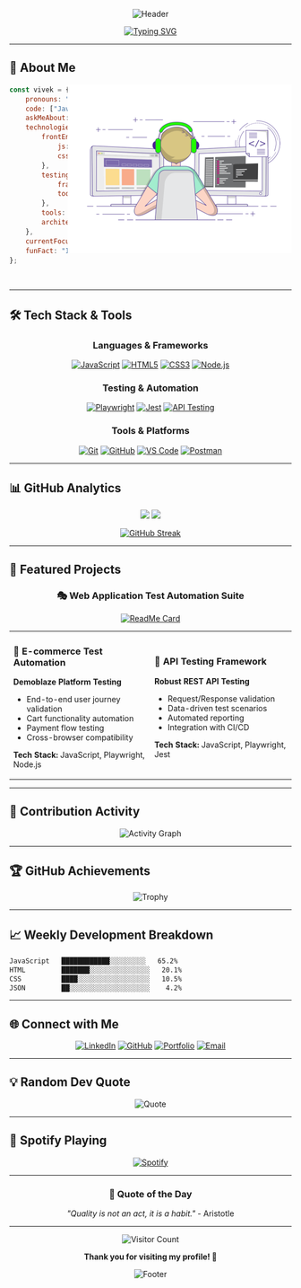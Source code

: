 <div align="center">
  
![Header](https://capsule-render.vercel.app/api?type=waving&color=gradient&height=200&section=header&text=Vivek%20Yadav&fontSize=80&fontAlignY=35&animation=twinkling&fontColor=ffffff)

</div>

<div align="center">
  
[![Typing SVG](https://readme-typing-svg.herokuapp.com?font=Fira+Code&weight=600&size=28&duration=4000&pause=1000&color=58A6FF&center=true&vCenter=true&multiline=true&width=800&height=100&lines=Welcome+to+my+GitHub+Profile!;Test+Automation+Engineer+%7C+Web+Developer;Passionate+about+Quality+%26+Innovation)](https://git.io/typing-svg)

</div>

---

## 🚀 About Me

<img align="right" alt="Coding" width="400" src="https://raw.githubusercontent.com/devSouvik/devSouvik/master/gif3.gif">

```javascript
const vivek = {
    pronouns: "He" | "Him",
    code: ["JavaScript", "HTML", "CSS", "Node.js"],
    askMeAbout: ["Test Automation", "Web Development", "API Testing"],
    technologies: {
        frontEnd: {
            js: ["Vanilla JS", "DOM Manipulation"],
            css: ["Bootstrap", "Responsive Design"]
        },
        testing: {
            frameworks: ["Playwright", "Jest"],
            tools: ["API Testing", "E2E Testing", "Cross-browser Testing"]
        },
        tools: ["Git", "GitHub", "VS Code", "Postman"],
        architecture: ["Page Object Model", "Test Automation Framework"]
    },
    currentFocus: "Building robust test automation solutions",
    funFact: "I love turning manual testing into efficient automation!"
};
```

<br clear="both"/>

---

## 🛠️ Tech Stack & Tools

<div align="center">

### Languages & Frameworks
[![JavaScript](https://img.shields.io/badge/JavaScript-F7DF1E?style=for-the-badge&logo=javascript&logoColor=black)](https://developer.mozilla.org/en-US/docs/Web/JavaScript)
[![HTML5](https://img.shields.io/badge/HTML5-E34F26?style=for-the-badge&logo=html5&logoColor=white)](https://developer.mozilla.org/en-US/docs/Web/HTML)
[![CSS3](https://img.shields.io/badge/CSS3-1572B6?style=for-the-badge&logo=css3&logoColor=white)](https://developer.mozilla.org/en-US/docs/Web/CSS)
[![Node.js](https://img.shields.io/badge/Node.js-339933?style=for-the-badge&logo=nodedotjs&logoColor=white)](https://nodejs.org/)

### Testing & Automation
[![Playwright](https://img.shields.io/badge/Playwright-2EAD33?style=for-the-badge&logo=playwright&logoColor=white)](https://playwright.dev/)
[![Jest](https://img.shields.io/badge/Jest-C21325?style=for-the-badge&logo=jest&logoColor=white)](https://jestjs.io/)
[![API Testing](https://img.shields.io/badge/API_Testing-FF6C37?style=for-the-badge&logo=postman&logoColor=white)](https://www.postman.com/)

### Tools & Platforms
[![Git](https://img.shields.io/badge/Git-F05032?style=for-the-badge&logo=git&logoColor=white)](https://git-scm.com/)
[![GitHub](https://img.shields.io/badge/GitHub-181717?style=for-the-badge&logo=github&logoColor=white)](https://github.com/)
[![VS Code](https://img.shields.io/badge/VS_Code-007ACC?style=for-the-badge&logo=visual-studio-code&logoColor=white)](https://code.visualstudio.com/)
[![Postman](https://img.shields.io/badge/Postman-FF6C37?style=for-the-badge&logo=postman&logoColor=white)](https://www.postman.com/)

</div>

---

## 📊 GitHub Analytics

<div align="center">
  
<img height="180em" src="https://github-readme-stats.vercel.app/api?username=vivek3108-0&show_icons=true&theme=github_dark&include_all_commits=true&count_private=true&hide_border=true&bg_color=0d1117&title_color=58a6ff&icon_color=58a6ff&text_color=c9d1d9"/>

<img height="180em" src="https://github-readme-stats.vercel.app/api/top-langs/?username=vivek3108-0&layout=compact&langs_count=8&theme=github_dark&hide_border=true&bg_color=0d1117&title_color=58a6ff&text_color=c9d1d9"/>

</div>

<div align="center">

[![GitHub Streak](https://streak-stats.demolab.com?user=vivek3108-0&theme=github-dark-blue&hide_border=true&background=0D1117&ring=58A6FF&fire=58A6FF&currStreakLabel=58A6FF)](https://git.io/streak-stats)

</div>

---

## 🎯 Featured Projects

<div align="center">

### 🎭 Web Application Test Automation Suite
[![ReadMe Card](https://github-readme-stats.vercel.app/api/pin/?username=vivek3108-0&repo=Student-management-automation&theme=github_dark&hide_border=true&bg_color=0d1117&title_color=58a6ff&text_color=c9d1d9)](https://github.com/vivek3108-0/Student-management-automation)

</div>

<table>
<tr>
<td width="50%">

### 🛒 E-commerce Test Automation
**Demoblaze Platform Testing**
- End-to-end user journey validation
- Cart functionality automation
- Payment flow testing
- Cross-browser compatibility

**Tech Stack:** JavaScript, Playwright, Node.js

</td>
<td width="50%">

### 🔧 API Testing Framework
**Robust REST API Testing**
- Request/Response validation
- Data-driven test scenarios
- Automated reporting
- Integration with CI/CD

**Tech Stack:** JavaScript, Playwright, Jest

</td>
</tr>
</table>

---

## 🎨 Contribution Activity

<div align="center">

![Activity Graph](https://github-readme-activity-graph.vercel.app/graph?username=vivek3108-0&theme=github-compact&hide_border=true&bg_color=0d1117&color=58a6ff&line=58a6ff&point=58a6ff)

</div>

---

## 🏆 GitHub Achievements

<div align="center">

![Trophy](https://github-profile-trophy.vercel.app/?username=vivek3108-0&theme=algolia&no-frame=true&no-bg=true&margin-w=4&row=1)

</div>

---

## 📈 Weekly Development Breakdown

<!--START_SECTION:waka-->
```text
JavaScript   ████████████░░░░░░░░░   65.2%
HTML         ███████░░░░░░░░░░░░░░░   20.1%
CSS          ████░░░░░░░░░░░░░░░░░░   10.5%
JSON         ██░░░░░░░░░░░░░░░░░░░░    4.2%
```
<!--END_SECTION:waka-->

---

## 🌐 Connect with Me

<div align="center">

[![LinkedIn](https://img.shields.io/badge/LinkedIn-0077B5?style=for-the-badge&logo=linkedin&logoColor=white)](https://linkedin.com/in/vivek-yadav)
[![GitHub](https://img.shields.io/badge/GitHub-100000?style=for-the-badge&logo=github&logoColor=white)](https://github.com/vivek3108-0)
[![Portfolio](https://img.shields.io/badge/Portfolio-FF5722?style=for-the-badge&logo=google-chrome&logoColor=white)](https://vivek3108-0.github.io)
[![Email](https://img.shields.io/badge/Email-D14836?style=for-the-badge&logo=gmail&logoColor=white)](mailto:vivek@example.com)

</div>

---

## 💡 Random Dev Quote

<div align="center">

![Quote](https://quotes-github-readme.vercel.app/api?type=horizontal&theme=dark)

</div>

---

## 🎵 Spotify Playing

<div align="center">

[![Spotify](https://novatorem-chi-rust.vercel.app/api/spotify)](https://open.spotify.com/user/31k6lzgfmpuq5n2knvnlr5b6m6qy)

</div>

---

<div align="center">

### 💭 Quote of the Day
*"Quality is not an act, it is a habit."* - Aristotle

---

![Visitor Count](https://profile-counter.glitch.me/vivek3108-0/count.svg)

**Thank you for visiting my profile! 🚀**

![Footer](https://capsule-render.vercel.app/api?type=waving&color=gradient&height=120&section=footer&animation=twinkling)

</div>

